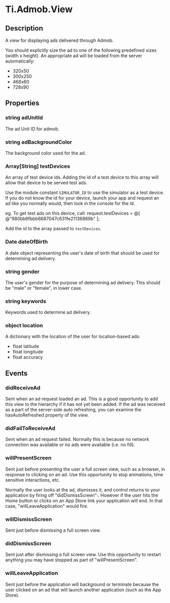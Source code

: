 # Ti.Admob.View

## Description

A view for displaying ads delivered through Admob.

You should explicitly size the ad to one of the following predefined sizes (width x height). An appropriate
ad will be loaded from the server automatically:

* 320x50
* 300x250
* 468x60
* 728x90

## Properties

### string adUnitId

The ad Unit ID for admob.

### string adBackgroundColor

The background color used for the ad.

### Array[String] testDevices

An array of test device ids. Adding the id of a test device to this array 
will allow that device to be served test ads. 

Use the module constant `SIMULATOR_ID` to use the simulator as a test device. 
If you do not know the id for your device, launch your app and request an ad 
like you normally would, then look in the console for the id. 

eg. <Google> To get test ads on this device, call: request.testDevices = @[ @"980bb6fbbb6687047c631fe21136869b" ];

Add the id to the array passed to `testDevices`.

### Date dateOfBirth

A date object representing the user's date of birth that should be used
for determining ad delivery.

### string gender

The user's gender for the purpose of determining ad delivery. This should be "male" or "female", in lower case.

### string keywords

Keywords used to determine ad delivery.

### object location

A dictionary with the location of the user for location-based ads:

* float latitude
* float longitude
* float accuracy

## Events

### didReceiveAd

 Sent when an ad request loaded an ad.  This is a good opportunity to add this
 view to the hierarchy if it has not yet been added.  If the ad was received
 as a part of the server-side auto refreshing, you can examine the
 hasAutoRefreshed property of the view.

### didFailToReceiveAd

 Sent when an ad request failed.  Normally this is because no network
 connection was available or no ads were available (i.e. no fill).

### willPresentScreen

Sent just before presenting the user a full screen view, such as a browser,
in response to clicking on an ad.  Use this opportunity to stop animations,
time sensitive interactions, etc.

Normally the user looks at the ad, dismisses it, and control returns to your
application by firing off "didDismissScreen":.  However if the user hits the
Home button or clicks on an App Store link your application will end. In that case,
"willLeaveApplication" would fire.

### willDismissScreen

Sent just before dismissing a full screen view.

### didDismissScreen

Sent just after dismissing a full screen view.  Use this opportunity to
restart anything you may have stopped as part of "willPresentScreen".

### willLeaveApplication

Sent just before the application will background or terminate because the
user clicked on an ad that will launch another application (such as the App
Store).
